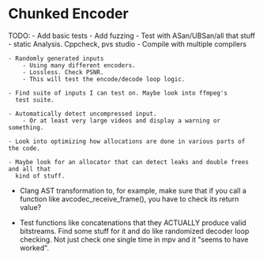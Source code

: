 # Chunked Encoder

TODO:
    - Add basic tests
    - Add fuzzing
    - Test with ASan/UBSan/all that stuff
    - static Analysis. Cppcheck, pvs studio
    - Compile with multiple compilers

    - Randomly generated inputs
        - Using many different encoders.
        - Lossless. Check PSNR.
        - This will test the encode/decode loop logic.

    - Find suite of inputs I can test on. Maybe look into ffmpeg's
      test suite.

    - Automatically detect uncompressed input.
        - Or at least very large videos and display a warning or something.

    - Look into optimizing how allocations are done in various parts of the code.

    - Maybe look for an allocator that can detect leaks and double frees and all that
      kind of stuff.

  - Clang AST transformation to, for example, make sure that if you call a function
    like avcodec_receive_frame(), you have to check its return value?

  - Test functions like concatenations that they ACTUALLY produce valid bitstreams.
    Find some stuff for it and do like randomized decoder loop checking. Not just
    check one single time in mpv and it "seems to have worked".